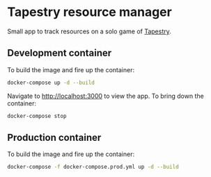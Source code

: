 # Tapestry resource manager

Small app to track resources on a solo game of
[Tapestry](https://boardgamegeek.com/boardgame/286096/tapestry).

## Development container

To build the image and fire up the container:

```bash
docker-compose up -d --build
```

Navigate to [http://localhost:3000](http://localhost:3000) to view the app.
To bring down the container:

```bash
docker-compose stop
```

## Production container

To build the image and fire up the container:

```bash
docker-compose -f docker-compose.prod.yml up -d --build
```